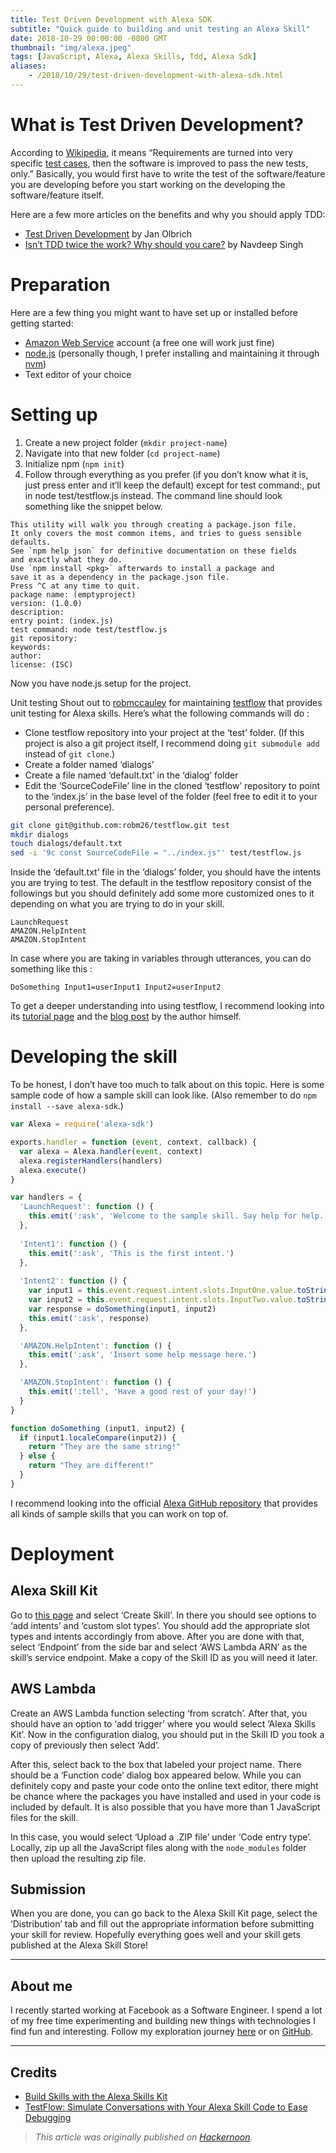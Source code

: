 ```yaml
---
title: Test Driven Development with Alexa SDK
subtitle: "Quick guide to building and unit testing an Alexa Skill"
date: 2018-10-29 00:00:00 -0800 GMT
thumbnail: "img/alexa.jpeg"
tags: [JavaScript, Alexa, Alexa Skills, Tdd, Alexa Sdk]
aliases:
    - /2018/10/29/test-driven-development-with-alexa-sdk.html
---
```


# What is Test Driven Development?

According to [Wikipedia](https://en.wikipedia.org/wiki/Test-driven_development), it means “Requirements are turned into very specific [test cases](https://en.wikipedia.org/wiki/Test_case), then the software is improved to pass the new tests, only.” Basically, you would first have to write the test of the software/feature you are developing before you start working on the developing the software/feature itself.

Here are a few more articles on the benefits and why you should apply TDD:
- [Test Driven Development](https://medium.com/mobile-quality/test-driven-development-d16fd216d45c) by Jan Olbrich
- [Isn’t TDD twice the work? Why should you care?](https://hackernoon.com/test-driven-development-with-alexa-sdk-777f6b5e5486) by Navdeep Singh

# Preparation

Here are a few thing you might want to have set up or installed before getting started:
- [Amazon Web Service](https://aws.amazon.com/) account (a free one will work just fine)
- [node.js](https://nodejs.org/en/) (personally though, I prefer installing and maintaining it through [nvm](https://github.com/creationix/nvm))
- Text editor of your choice

# Setting up

1. Create a new project folder (`mkdir project-name`)
2. Navigate into that new folder (`cd project-name`)
3. Initialize npm (`npm init`)
4. Follow through everything as you prefer (if you don’t know what it is, just press enter and it’ll keep the default) except for test command:, put in node test/testflow.js instead. The command line should look something like the snippet below.

```
This utility will walk you through creating a package.json file.
It only covers the most common items, and tries to guess sensible defaults.
See `npm help json` for definitive documentation on these fields
and exactly what they do.
Use `npm install <pkg>` afterwards to install a package and
save it as a dependency in the package.json file.
Press ^C at any time to quit.
package name: (emptyproject) 
version: (1.0.0) 
description: 
entry point: (index.js) 
test command: node test/testflow.js
git repository: 
keywords: 
author: 
license: (ISC)
```

Now you have node.js setup for the project.

Unit testing
Shout out to [robmccauley](https://twitter.com/robmccauley) for maintaining [testflow](https://github.com/robm26/testflow) that provides unit testing for Alexa skills. Here’s what the following commands will do :

- Clone testflow repository into your project at the ‘test’ folder. (If this project is also a git project itself, I recommend doing `git submodule add` instead of `git clone`.)
- Create a folder named ‘dialogs’
- Create a file named ‘default.txt’ in the ‘dialog’ folder
- Edit the ‘SourceCodeFile’ line in the cloned ‘testflow’ repository to point to the ‘index.js’ in the base level of the folder (feel free to edit it to your personal preference).

```sh
git clone git@github.com:robm26/testflow.git test
mkdir dialogs
touch dialogs/default.txt
sed -i '9c const SourceCodeFile = "../index.js"' test/testflow.js
```

Inside the ‘default.txt’ file in the ‘dialogs’ folder, you should have the intents you are trying to test. The default in the testflow repository consist of the followings but you should definitely add some more customized ones to it depending on what you are trying to do in your skill.

```
LaunchRequest
AMAZON.HelpIntent
AMAZON.StopIntent
```

In case where you are taking in variables through utterances, you can do something like this :

```
DoSomething Input1=userInput1 Input2=userInput2
```

To get a deeper understanding into using testflow, I recommend looking into its [tutorial page](https://github.com/robm26/testflow/blob/master/tutorial/TUTORIAL.md) and the [blog post](https://developer.amazon.com/blogs/alexa/post/35eb8ae8-2cd8-4de7-86c5-97a1abc239b9/testflow-simulate-conversations-with-your-alexa-skill-code-to-ease-debugging) by the author himself.

# Developing the skill

To be honest, I don’t have too much to talk about on this topic. Here is some sample code of how a sample skill can look like. (Also remember to do `npm install --save alexa-sdk`.)

```js
var Alexa = require('alexa-sdk')

exports.handler = function (event, context, callback) {
  var alexa = Alexa.handler(event, context)
  alexa.registerHandlers(handlers)
  alexa.execute()
}

var handlers = {
  'LaunchRequest': function () {
    this.emit(':ask', 'Welcome to the sample skill. Say help for help.')
  },
  
  'Intent1': function () {
    this.emit(':ask', 'This is the first intent.')
  },
  
  'Intent2': function () {
    var input1 = this.event.request.intent.slots.InputOne.value.toString()
    var input2 = this.event.request.intent.slots.InputTwo.value.toString()
    var response = doSomething(input1, input2)
    this.emit(':ask', response)
  },

  'AMAZON.HelpIntent': function () {
    this.emit(':ask', 'Insert some help message here.')
  },

  'AMAZON.StopIntent': function () {
    this.emit(':tell', 'Have a good rest of your day!')
  }
}

function doSomething (input1, input2) {
  if (input1.localeCompare(input2)) {
    return "They are the same string!"
  } else {
    return "They are different!"
  }
}
```

I recommend looking into the official [Alexa GitHub repository](https://github.com/alexa/alexa-cookbook) that provides all kinds of sample skills that you can work on top of.

# Deployment

## Alexa Skill Kit

Go to [this page](https://developer.amazon.com/alexa/console/) and select ‘Create Skill’. In there you should see options to ‘add intents’ and ‘custom slot types’. You should add the appropriate slot types and intents accordingly from above. After you are done with that, select ‘Endpoint’ from the side bar and select ‘AWS Lambda ARN’ as the skill’s service endpoint. Make a copy of the Skill ID as you will need it later.

## AWS Lambda

Create an AWS Lambda function selecting ‘from scratch’. After that, you should have an option to ‘add trigger’ where you would select ‘Alexa Skills Kit’. Now in the configuration dialog, you should put in the Skill ID you took a copy of previously then select ‘Add’.

After this, select back to the box that labeled your project name. There should be a ‘Function code’ dialog box appeared below. While you can definitely copy and paste your code onto the online text editor, there might be chance where the packages you have installed and used in your code is included by default. It is also possible that you have more than 1 JavaScript files for the skill.

In this case, you would select ‘Upload a .ZIP file’ under ‘Code entry type’. Locally, zip up all the JavaScript files along with the `node_modules` folder then upload the resulting zip file.

## Submission

When you are done, you can go back to the Alexa Skill Kit page, select the ‘Distribution’ tab and fill out the appropriate information before submitting your skill for review. Hopefully everything goes well and your skill gets published at the Alexa Skill Store!

---

## About me

I recently started working at Facebook as a Software Engineer. I spend a lot of my free time experimenting and building new things with technologies I find fun and interesting. Follow my exploration journey [here](https://binhong.me/blog) or on [GitHub](https://github.com/binhonglee).

---

## Credits
- [Build Skills with the Alexa Skills Kit](https://developer.amazon.com/docs/ask-overviews/build-skills-with-the-alexa-skills-kit.html)
- [TestFlow: Simulate Conversations with Your Alexa Skill Code to Ease Debugging](https://developer.amazon.com/blogs/alexa/post/35eb8ae8-2cd8-4de7-86c5-97a1abc239b9/testflow-simulate-conversations-with-your-alexa-skill-code-to-ease-debugging)

> _This article was originally published on [Hackernoon](https://hackernoon.com/test-driven-development-with-alexa-sdk-777f6b5e5486)._